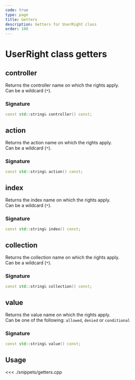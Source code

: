 ```yaml
---
code: true
type: page
title: Getters
description: Getters for UserRight class
order: 100
---
```


# UserRight class getters

## controller

Returns the controller name on which the rights apply.  
Can be a wildcard (`*`).

### Signature

```cpp
const std::string& controller() const;
```

## action

Returns the action name on which the rights apply.  
Can be a wildcard (`*`).

### Signature

```cpp
const std::string& action() const;
```

## index

Returns the index name on which the rights apply.  
Can be a wildcard (`*`).

### Signature

```cpp
const std::string& index() const;
```

## collection

Returns the collection name on which the rights apply.  
Can be a wildcard (`*`).

### Signature

```cpp
const std::string& collection() const;
```

## value

Returns the value name on which the rights apply.  
Can be one of the following: `allowed`, `denied` or `conditional`

### Signature

```cpp
const std::string& value() const;
```

## Usage

<<< ./snippets/getters.cpp
